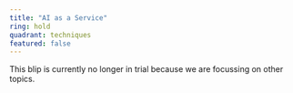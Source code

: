 ```yaml
---
title: "AI as a Service"
ring: hold
quadrant: techniques
featured: false
---
```


This blip is currently no longer in trial because we are focussing on other topics.
